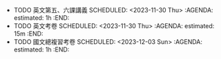 - TODO 英文第五、六課講義
  SCHEDULED: <2023-11-30 Thu>
  :AGENDA:
  estimated: 1h
  :END:
- TODO 英文考卷
  SCHEDULED: <2023-11-30 Thu>
  :AGENDA:
  estimated: 15m
  :END:
- TODO 國文總複習考卷
  SCHEDULED: <2023-12-03 Sun>
  :AGENDA:
  estimated: 1h
  :END: